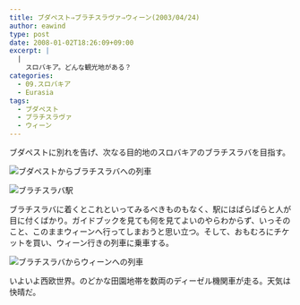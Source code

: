 ```yaml
---
title: ブダペスト⇒ブラチスラヴァ⇒ウィーン(2003/04/24)
author: eawind
type: post
date: 2008-01-02T18:26:09+09:00
excerpt: |
  |
    スロバキア。どんな観光地がある？
categories:
  - 09.スロバキア
  - Eurasia
tags:
  - ブダペスト
  - ブラチスラヴァ
  - ウィーン
---
```

ブダペストに別れを告げ、次なる目的地のスロバキアのブラチスラバを目指す。

![ブダペストからブラチスラバへの列車](/img/wp/2008/01/200304241530021.jpg)

![ブラチスラバ駅](/img/wp/2008/01/200304242028141.jpg)

ブラチスラバに着くとこれといってみるべきものもなく、駅にはぱらぱらと人が目に付くばかり。ガイドブックを見ても何を見てよいのやらわからず、いっそのこと、このままウィーンへ行ってしまおうと思い立つ。そして、おもむろにチケットを買い、ウィーン行きの列車に乗車する。

![ブラチスラバからウィーンへの列車](/img/wp/2008/01/200304242043561.jpg)

いよいよ西欧世界。のどかな田園地帯を数両のディーゼル機関車が走る。天気は快晴だ。

